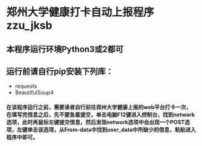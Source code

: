 # 郑州大学健康打卡自动上报程序zzu_jksb
## 本程序运行环境Python3或2都可
## 运行前请自行pip安装下列库：
  - requests 
  - BeautifulSoup4
#### 在该程序运行之前，需要读者自行前往郑州大学健康上报的web平台打卡一次，在填写完信息之后，先不要急着提交，单击电脑F12键进入控制台，找到network选项，此时再鼠标左键提交信息，然后发现network选项中会出现一个POST选项，左键单击该选项，从From-data中找到user_data中所缺少的信息，粘贴进入程序中即可。 
